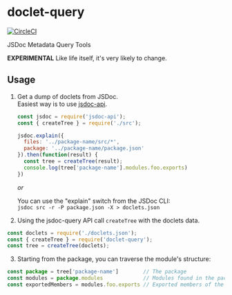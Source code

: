 doclet-query
============

[![CircleCI](https://circleci.com/gh/OpenFn/doclet-query.svg?style=svg)](https://circleci.com/gh/OpenFn/doclet-query)

JSDoc Metadata Query Tools

**EXPERIMENTAL**
Like life itself, it's very likely to change.

Usage
-----

1. Get a dump of doclets from JSDoc.  
   Easiest way is to use [jsdoc-api](https://www.npmjs.com/package/jsdoc-api).  
   ```js
   const jsdoc = require('jsdoc-api');
   const { createTree } = require('./src');

   jsdoc.explain({
     files: '../package-name/src/*',
     package: '../package-name/package.json'
   }).then(function(result) {
     const tree = createTree(result);
     console.log(tree['package-name'].modules.foo.exports)
   })
   ```

   *or*

   You can use the "explain" switch from the JSDoc CLI:  
   `jsdoc src -r -P package.json -X > doclets.json`
2. Using the jsdoc-query API call `createTree` with the doclets data.  
```js
const doclets = require('./doclets.json');
const { createTree } = require('doclet-query');
const tree = createTree(doclets);
```

3. Starting from the package, you can traverse the module's structure:  
```js
const package = tree['package-name']        // The package
const modules = package.modules             // Modules found in the package
const exportedMembers = modules.foo.exports // Exported members of the module
```


